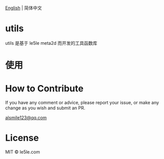 [English](./README.md) | 简体中文

# utils

utils 是基于 le5le meta2d 而开发的工具函数库

# 使用

# How to Contribute

If you have any comment or advice, please report your issue, or make any change as you wish and submit an PR.

alsmile123@qq.com

# License

MIT © le5le.com
